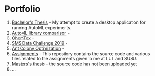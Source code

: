 # Portfolio

1. [Bachelor's Thesis](https://github.com/MainTechAI/AutoML) - My attempt to create a desktop application for running AutoML experiments.
2. [AutoML library comparison](https://github.com/MainTechAI/AutoML-comparison) - 
3. [ChemTox](https://github.com/MainTechAI/Portfolio/tree/master/Projects/ChemTox) -
4. [SMS Data Challenge 2019](https://github.com/MainTechAI/Portfolio/tree/master/Projects/SMS%20Data%20Challenge%202019) -
5. [Ant Colony Optimization](https://github.com/MainTechAI/Ants) - 
6. [Assignments](https://github.com/MainTechAI/Assignments) - This repository contains the source code and various files related to the assignments given to me at LUT and SUSU.
7. [Masters's thesis](https://github.com/MainTechAI/3D-point-cloud-semantic-segmentation) - the source code has not been uploaded yet
8. ...

